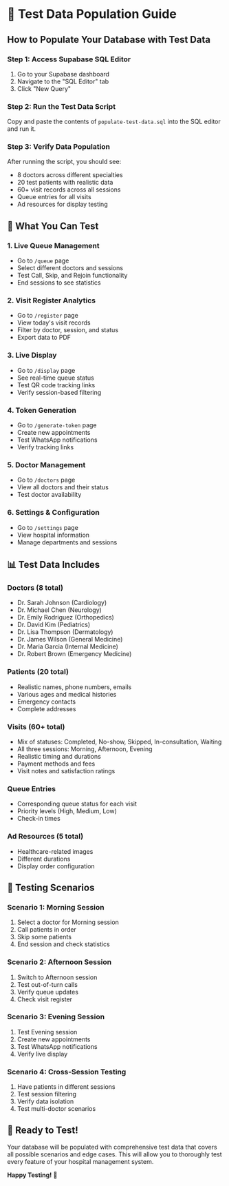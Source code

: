 # 🧪 Test Data Population Guide

## How to Populate Your Database with Test Data

### Step 1: Access Supabase SQL Editor
1. Go to your Supabase dashboard
2. Navigate to the "SQL Editor" tab
3. Click "New Query"

### Step 2: Run the Test Data Script
Copy and paste the contents of `populate-test-data.sql` into the SQL editor and run it.

### Step 3: Verify Data Population
After running the script, you should see:
- 8 doctors across different specialties
- 20 test patients with realistic data
- 60+ visit records across all sessions
- Queue entries for all visits
- Ad resources for display testing

## 🎯 What You Can Test

### 1. **Live Queue Management**
- Go to `/queue` page
- Select different doctors and sessions
- Test Call, Skip, and Rejoin functionality
- End sessions to see statistics

### 2. **Visit Register Analytics**
- Go to `/register` page
- View today's visit records
- Filter by doctor, session, and status
- Export data to PDF

### 3. **Live Display**
- Go to `/display` page
- See real-time queue status
- Test QR code tracking links
- Verify session-based filtering

### 4. **Token Generation**
- Go to `/generate-token` page
- Create new appointments
- Test WhatsApp notifications
- Verify tracking links

### 5. **Doctor Management**
- Go to `/doctors` page
- View all doctors and their status
- Test doctor availability

### 6. **Settings & Configuration**
- Go to `/settings` page
- View hospital information
- Manage departments and sessions

## 📊 Test Data Includes

### **Doctors (8 total)**
- Dr. Sarah Johnson (Cardiology)
- Dr. Michael Chen (Neurology) 
- Dr. Emily Rodriguez (Orthopedics)
- Dr. David Kim (Pediatrics)
- Dr. Lisa Thompson (Dermatology)
- Dr. James Wilson (General Medicine)
- Dr. Maria Garcia (Internal Medicine)
- Dr. Robert Brown (Emergency Medicine)

### **Patients (20 total)**
- Realistic names, phone numbers, emails
- Various ages and medical histories
- Emergency contacts
- Complete addresses

### **Visits (60+ total)**
- Mix of statuses: Completed, No-show, Skipped, In-consultation, Waiting
- All three sessions: Morning, Afternoon, Evening
- Realistic timing and durations
- Payment methods and fees
- Visit notes and satisfaction ratings

### **Queue Entries**
- Corresponding queue status for each visit
- Priority levels (High, Medium, Low)
- Check-in times

### **Ad Resources (5 total)**
- Healthcare-related images
- Different durations
- Display order configuration

## 🔄 Testing Scenarios

### **Scenario 1: Morning Session**
1. Select a doctor for Morning session
2. Call patients in order
3. Skip some patients
4. End session and check statistics

### **Scenario 2: Afternoon Session**
1. Switch to Afternoon session
2. Test out-of-turn calls
3. Verify queue updates
4. Check visit register

### **Scenario 3: Evening Session**
1. Test Evening session
2. Create new appointments
3. Test WhatsApp notifications
4. Verify live display

### **Scenario 4: Cross-Session Testing**
1. Have patients in different sessions
2. Test session filtering
3. Verify data isolation
4. Test multi-doctor scenarios

## 🚀 Ready to Test!

Your database will be populated with comprehensive test data that covers all possible scenarios and edge cases. This will allow you to thoroughly test every feature of your hospital management system.

**Happy Testing!** 🎉

